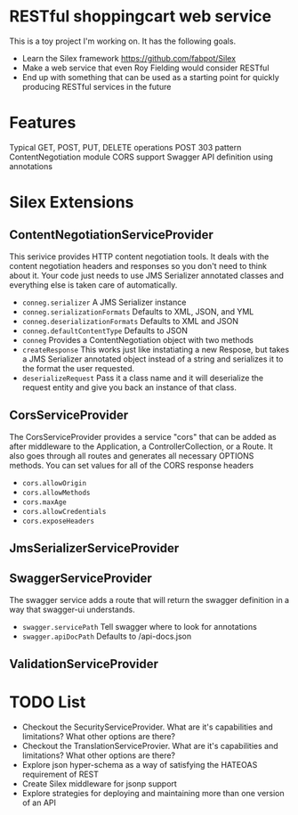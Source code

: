 RESTful shoppingcart web service
============

This is a toy project I'm working on.  It has the following goals.

* Learn the Silex framework https://github.com/fabpot/Silex
* Make a web service that even Roy Fielding would consider RESTful
* End up with something that can be used as a starting point for quickly producing RESTful services in the future

Features
========

Typical GET, POST, PUT, DELETE operations
POST 303 pattern
ContentNegotiation module
CORS support
Swagger API definition using annotations

Silex Extensions
================

ContentNegotiationServiceProvider
---------------------------------
This serivice provides HTTP content negotiation tools.  It deals with the content negotiation headers and responses so
you don't need to think about it.  Your code just needs to use JMS Serializer annotated classes and everything else is
taken care of automatically.

* `conneg.serializer` A JMS Serializer instance
* `conneg.serializationFormats` Defaults to XML, JSON, and YML
* `conneg.deserializationFormats` Defaults to XML and JSON
* `conneg.defaultContentType` Defaults to JSON
* `conneg` Provides a ContentNegotiation object with two methods
 * `createResponse` This works just like instatiating a new Respose, but takes a JMS Serializer annotated object instead of a string and serializes it to the format the user requested.
 * `deserializeRequest` Pass it a class name and it will deserialize the request entity and give you back an instance of that class.

CorsServiceProvider
-------------------
The CorsServiceProvider provides a service "cors" that can be added as after middleware to the Application, a
ControllerCollection, or a Route.  It also goes through all routes and generates all necessary OPTIONS methods.  You
can set values for all of the CORS response headers

 * `cors.allowOrigin`
 * `cors.allowMethods`
 * `cors.maxAge`
 * `cors.allowCredentials`
 * `cors.exposeHeaders`

JmsSerializerServiceProvider
----------------------------

SwaggerServiceProvider
----------------------
The swagger service adds a route that will return the swagger definition in a way that swagger-ui understands.

 * `swagger.servicePath` Tell swagger where to look for annotations
 * `swagger.apiDocPath` Defaults to /api-docs.json

ValidationServiceProvider
-------------------------

TODO List
=========

* Checkout the SecurityServiceProvider.  What are it's capabilities and limitations?  What other options are there?
* Checkout the TranslationServiceProvier.  What are it's capabilities and limitations?  What other options are there?
* Explore json hyper-schema as a way of satisfying the HATEOAS requirement of REST
* Create Silex middleware for jsonp support
* Explore strategies for deploying and maintaining more than one version of an API

